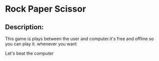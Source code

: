 # Rock Paper Scissor
<h2>Description:</h2>
<p>This game is plays between the user and computer.it's free and offline so you can play it. whenever you want</p>
<p>Let's beat the computer</p>
